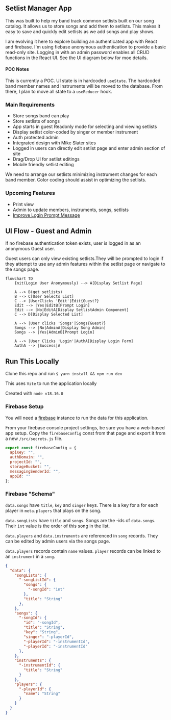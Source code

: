 ## Setlist Manager App

This was built to help my band track common setlists built on our song catalog. It allows us to store songs and add them to setlists. This makes it easy to save and quickly edit setlists as we add songs and play shows.

I am evolving it here to explore building an authenticated app with React and firebase. I'm using fiebase anonymous authentication to provide a basic read-only site. Logging in with an admin password enables all CRUD functions in the React UI. See the UI diagram below for moe details.

#### POC Notes

This is currently a POC. UI state is in hardcoded `useState`. The hardcoded band member names and instruments will be moved to the database. From there, I plan to move all state to a `useReducer` hook. 

### Main Requirements

- Store songs band can play
- Store setlists of songs
- App starts in guest Readonly mode for selecting and viewing setlists
- Display setlist color-coded by singer or member instrument
- Auth protected admin
- Integrated design with Mike Slater sites
- Logged in users can directly edit setlist page and enter admin section of site
- Drag/Drop UI for setlist editings
- Mobile friendly setlist editing

We need to arrange our setlists minimizing instrument changes for each band member. Color coding should assist in optimizing the setlists.

### Upcoming Features

- Print view
- Admin to update members, instruments, songs, setlists
- [Improve Login Prompt Message](https://trello.com/c/IZxp8R7Z)

## UI Flow - Guest and Admin

If no firebase authentication token exists, user is logged in as an anonymous Guest user. 

Guest users can only view existing setlists.They will be prompted to login if they attempt to use any admin features within the setlist page or navigate to the songs page.

```mermaid
flowchart TD
    Init(Login User Anonymously) --> A[Display Setlist Page]

    A --> B(get setlists)
    B --> C[User Selects List]
    C --> |UserClicks 'Edit'|Edit{Guest?}
    Edit --> |Yes|EditB[Prompt Login]
    Edit --> |No|EditA[Display SetlistAdmin Component]
    C --> D[Display Selected List]
    
    A --> |User clicks 'Songs'|Songs{Guest?}
    Songs --> |No|AdminA[Display Song Admin]
    Songs --> |Yes|AdminB[Prompt Login]

    A --> |User Clicks 'Login'|AuthA[Display Login Form]
    AuthA --> |Success|A
```

## Run This Locally

Clone this repo and run `$ yarn install && npm run dev`

This uses `Vite` to run the application locally

Created with `node v18.16.0`

### Firebase Setup

You will need a [firebase](https://console.firebase.google.com/) instance to run the data for this application. 

From your firebase console project settings, be sure you have a web-based app setup. Copy the `firebaseConfig` const from that page and export it from a new `/src/secrets.js` file.

```javascript
export const firebaseConfig = {
  apiKey: "",
  authDomain: "",
  projectId: "",
  storageBucket: "",
  messagingSenderId: "",
  appId: ""
};
```

### Firebase "Schema"

`data.songs` have `title`, `key` and `singer` keys. There is a key for a for each player in `meta.players` that plays on the song.

`data.songLists` have `title` and `songs`. Songs are the -ids of `data.songs`. Their `int` value is the order of this song in the list.

`data.players` and `data.instruments` are referenced in `song` records. They can be edited by admin users via the songs page.

`data.players` records contain `name` values. `player` records can be linked to an `instrument` in a `song`. 

```json
{
  "data": {
    "songLists": {
      "-songListId": {
        "songs": {
          "-songId": "int"
        },
        "title": "String"
      },
    },
    "songs": {
      "-songId": {
        "id": "-songId",
        "title": "String",
        "key": "String",
        "singer": "-playerId",
        "-playerId": "-instrumentId",
        "-playerId": "-instrumentId"
      },
    },
    "instruments": {
      "-instrumentId": {
        "title": "String"
      }
    },
    "players": {
      "-playerId": {
        "name": "String"
      }
    }
  }
}
```
